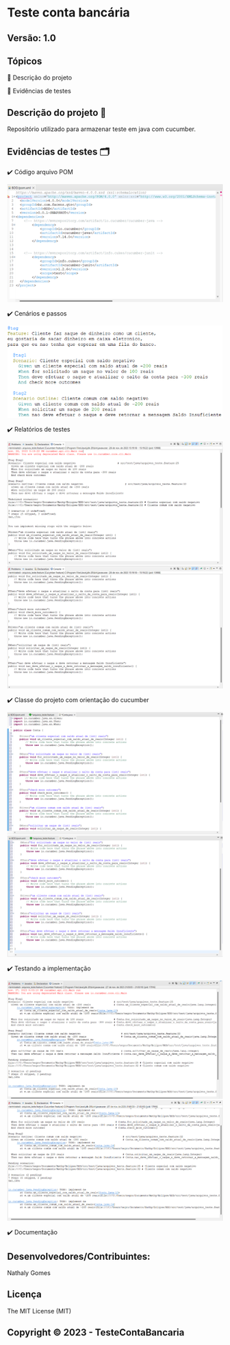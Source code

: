 # Teste conta bancária

## Versão: 1.0 

## Tópicos
🔹 Descrição do projeto 

🔹 Evidências de testes

## Descrição do projeto 📝
Repositório utilizado para armazenar teste em java com cucumber.

## Evidências de testes 🗂️
✔️ Código arquivo POM

<img src="Captura de tela 2023-11-27 201815.png">


✔️ Cenários e passos

<img src="Captura de tela 2023-11-27 202600.png">


✔️ Relatórios de testes

<img src="Captura de tela 2023-11-27 202946.png">

<img src="Captura de tela 2023-11-27 203105.png">


✔️ Classe do projeto com orientação do cucumber

<img src="Captura de tela 2023-11-27 205249.png">

<img src="Captura de tela 2023-11-27 205414.png">


✔️ Testando a implementação

<img src="Captura de tela 2023-11-27 225226.png">

<img src="Captura de tela 2023-11-27 225246.png">


✔️ Documentação 

## Desenvolvedores/Contribuintes:
Nathaly Gomes

## Licença
The MIT License (MIT)

## Copyright ©️ 2023 - TesteContaBancaria
